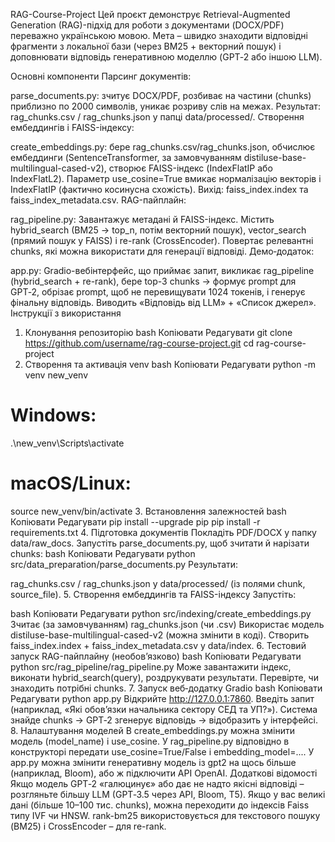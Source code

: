 RAG-Course-Project
Цей проєкт демонструє Retrieval-Augmented Generation (RAG)-підхід для роботи з документами (DOCX/PDF) переважно українською мовою. Мета – швидко знаходити відповідні фрагменти з локальної бази (через BM25 + векторний пошук) і доповнювати відповідь генеративною моделлю (GPT‑2 або іншою LLM).

Основні компоненти
Парсинг документів:

parse_documents.py: зчитує DOCX/PDF, розбиває на частини (chunks) приблизно по 2000 символів, уникає розриву слів на межах.
Результат: rag_chunks.csv / rag_chunks.json у папці data/processed/.
Створення ембеддингів і FAISS-індексу:

create_embeddings.py: бере rag_chunks.csv/rag_chunks.json, обчислює ембеддинги (SentenceTransformer, за замовчуванням distiluse-base-multilingual-cased-v2), створює FAISS-індекс (IndexFlatIP або IndexFlatL2).
Параметр use_cosine=True вмикає нормалізацію векторів і IndexFlatIP (фактично косинусна схожість).
Вихід: faiss_index.index та faiss_index_metadata.csv.
RAG-пайплайн:

rag_pipeline.py:
Завантажує метадані й FAISS-індекс.
Містить hybrid_search (BM25 → top_n, потім векторний пошук), vector_search (прямий пошук у FAISS) і re-rank (CrossEncoder).
Повертає релевантні chunks, які можна використати для генерації відповіді.
Демо‑додаток:

app.py: Gradio-вебінтерфейс, що приймає запит, викликає rag_pipeline (hybrid_search + re-rank), бере top-3 chunks → формує prompt для GPT‑2, обрізає prompt, щоб не перевищувати 1024 токенів, і генерує фінальну відповідь.
Виводить «Відповідь від LLM» + «Список джерел».
Інструкції з використання
1. Клонування репозиторію
bash
Копіювати
Редагувати
git clone https://github.com/username/rag-course-project.git
cd rag-course-project
2. Створення та активація venv
bash
Копіювати
Редагувати
python -m venv new_venv
# Windows:
.\new_venv\Scripts\activate
# macOS/Linux:
source new_venv/bin/activate
3. Встановлення залежностей
bash
Копіювати
Редагувати
pip install --upgrade pip
pip install -r requirements.txt
4. Підготовка документів
Покладіть PDF/DOCX у папку data/raw_docs.
Запустіть parse_documents.py, щоб зчитати й нарізати chunks:
bash
Копіювати
Редагувати
python src/data_preparation/parse_documents.py
Результати:

rag_chunks.csv / rag_chunks.json у data/processed/ (із полями chunk, source_file).
5. Створення ембеддингів та FAISS-індексу
Запустіть:

bash
Копіювати
Редагувати
python src/indexing/create_embeddings.py
Зчитає (за замовчуванням) rag_chunks.json (чи .csv)
Використає модель distiluse-base-multilingual-cased-v2 (можна змінити в коді).
Створить faiss_index.index + faiss_index_metadata.csv у data/index.
6. Тестовий запуск RAG-пайплайну (необов’язково)
bash
Копіювати
Редагувати
python src/rag_pipeline/rag_pipeline.py
Може завантажити індекс, виконати hybrid_search(query), роздрукувати результати.
Перевірте, чи знаходить потрібні chunks.
7. Запуск веб‑додатку Gradio
bash
Копіювати
Редагувати
python app.py
Відкрийте http://127.0.0.1:7860.
Введіть запит (наприклад, «Які обов’язки начальника сектору СЕД та УП?»).
Система знайде chunks → GPT‑2 згенерує відповідь → відобразить у інтерфейсі.
8. Налаштування моделей
В create_embeddings.py можна змінити модель (model_name) і use_cosine.
У rag_pipeline.py відповідно в конструкторі передати use_cosine=True/False і embedding_model=....
У app.py можна змінити генеративну модель із gpt2 на щось більше (наприклад, Bloom), або ж підключити API OpenAI.
Додаткові відомості
Якщо модель GPT‑2 «галюцинує» або дає не надто якісні відповіді – розгляньте більшу LLM (GPT‑3.5 через API, Bloom, T5).
Якщо у вас великі дані (більше 10–100 тис. chunks), можна переходити до індексів Faiss типу IVF чи HNSW.
rank-bm25 використовується для текстового пошуку (BM25) і CrossEncoder – для re-rank.
